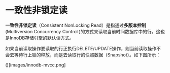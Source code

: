 # 一致性非锁定读

**一致性非锁定读**（Consistent NonLocking Read）是指通过**多版本控制**(Multiversion Concurrency Control )的方式来读取当前时间数据库中的行。这也是InnoDB存储引擎的默认读方式。

如果当前读取操作要读取的行正执行DELETE/UPDATE操作，则当前读取操作不会去等待行上锁的释放，而是去读取行的快照数据（Snapshot）。如下图所示：

()[images/innodb-mvcc.png]
